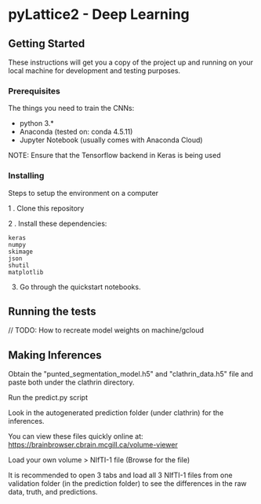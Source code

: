 # pyLattice2 - Deep Learning

## Getting Started

These instructions will get you a copy of the project up and running on your local machine for development and testing purposes.

### Prerequisites

The things you need to train the CNNs:
* python 3.*
* Anaconda (tested on: conda 4.5.11)
* Jupyter Notebook (usually comes with Anaconda Cloud)

NOTE: Ensure that the Tensorflow backend in Keras is being used

### Installing

Steps to setup the environment on a computer

 1 . Clone this repository
 
 2 . Install these dependencies:
```
keras
numpy
skimage
json
shutil
matplotlib
```

 3.  Go through the quickstart notebooks.
 
 
## Running the tests
// TODO: How to recreate model weights on machine/gcloud

## Making Inferences

Obtain the "punted_segmentation_model.h5" and "clathrin_data.h5" file and paste both under the clathrin directory.

Run the predict.py script

Look in the autogenerated prediction folder (under clathrin) for the inferences.

You can view these files quickly online at: https://brainbrowser.cbrain.mcgill.ca/volume-viewer

Load your own volume > NIfTI-1 file (Browse for the file)

It is recommended to open 3 tabs and load all 3 NIfTI-1 files from one validation folder (in the prediction folder) to see the differences in the raw data, truth, and predictions.


